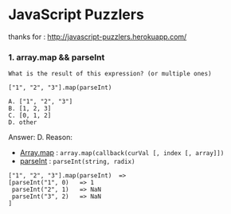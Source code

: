 # JavaScript Puzzlers
thanks for : http://javascript-puzzlers.herokuapp.com/

### 1. array.map && parseInt
```
What is the result of this expression? (or multiple ones)
          
["1", "2", "3"].map(parseInt)
        
A. ["1", "2", "3"]
B. [1, 2, 3]
C. [0, 1, 2]
D. other
```

Answer: D.
Reason: 
- [Array.map](https://developer.mozilla.org/en-US/docs/Web/JavaScript/Reference/Global_Objects/Array/map) : `array.map(callback(curVal [, index [, array]])`
- [parseInt](https://developer.mozilla.org/en-US/docs/Web/JavaScript/Reference/Global_Objects/parseInt) : `parseInt(string, radix)`
```
["1", "2", "3"].map(parseInt)  =>  
[parseInt("1", 0)   => 1
 parseInt("2", 1)   => NaN
 parseInt("3", 2)   => NaN
]
```
